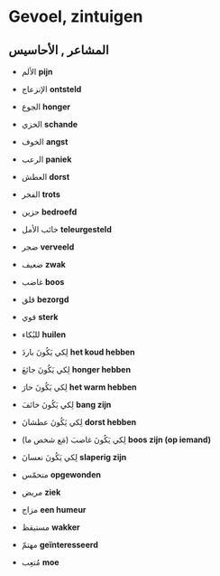 <!-- header -->
<!-- endHeader -->

# Gevoel, zintuigen

## المشاعر , الأحاسيس

- الألم
**pijn**

- الإنزعاج
**ontsteld**

- الجوع
**honger**

- الخزي
**schande**

- الخوف
**angst**

- الرعب
**paniek**

- العطش
**dorst**

- الفخر
**trots**

- حزين
**bedroefd**

- خائب الأمل
**teleurgesteld**

- ضجر
**verveeld**

- ضعيف
**zwak**

- غاضب
**boos**

- قلق
**bezorgd**

- قوي
**sterk**

- للبُكاء
**huilen**

- لِكي يَكُونَ باردَ
**het koud hebben**

- لِكي يَكُونَ جائعَ
**honger hebben**

- لِكي يَكُونَ حارَ
**het warm hebben**

- لِكي يَكُونَ خائفَ
**bang zijn**

- لِكي يَكُونَ عطشانَ
**dorst hebben**

- لِكي يَكُونَ غاضبَ (مَع شخص ما)
**boos zijn (op iemand)**

- لِكي يَكُونَ نعسانَ
**slaperig zijn**

- متحمّس
**opgewonden**

- مريض
**ziek**

- مزاج
**een humeur**

- مستيقظ
**wakker**

- مهتمّ
**geïnteresseerd**

- مُتعِب
**moe**

